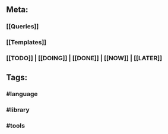 ## **Meta:**
### [[Queries]]
### [[Templates]]
### [[TODO]] | [[DOING]] | [[DONE]] | [[NOW]] | [[LATER]]
## **Tags:**
### #language
### #library
### #tools
